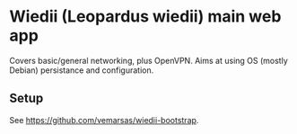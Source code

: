 # Wiedii (Leopardus wiedii) main web app

Covers basic/general networking, plus OpenVPN. Aims at using OS (mostly Debian) persistance and configuration.

## Setup

See https://github.com/vemarsas/wiedii-bootstrap.
